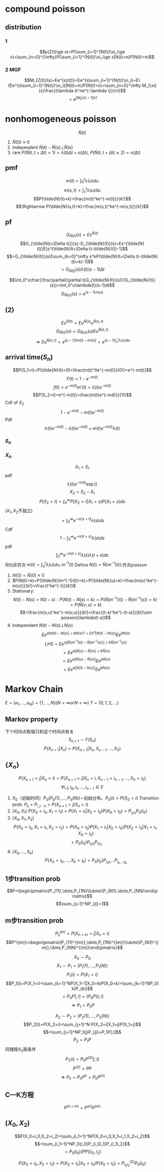 # compound poisson
## distribution
### 1
$$p(Z(t)\ge x)=P(\sum_{i=1}^{N(t)}\xi_i\ge x)=\sum_{n=0}^{\infty}P(\sum_{i=1}^{N(t)}\xi_i\ge x|N(t)=n)P(N(t)=n)$$
### 2 MGF
$$M_{Z(t)}(s)=Ee^{sz(t)}=Ee^{s\sum_{i=1}^{N(t)}\xi_i}=E\{Ee^{s\sum_{i=1}^{N(t)}\xi_i}|N(t)=n\}P(N(t)=n)=\sum_{n=0}^\infty M_{\xi}(s)\frac{(\lambda t)^ne^{-\lambda t}}{n!}$$
$$=e^{[M_{\xi}(s)-1]\lambda t}$$
# nonhomogeneous poisson
$$\tilde{N}(t)$$
1. $\tilde{N}(0)\equiv 0$
2. Independent $\tilde{N}(t)-\tilde{N}(s)\bot\tilde{N}(s)$
3. rare $P(\tilde{N}(t,t+\Delta t)=1)=\lambda(t)\Delta t+o(\Delta t)$, $P(\tilde{N}(t,t+\Delta t)\ge 2)=o(\Delta t)$

## pmf
$$m(t)=\int_0^t\lambda(u)du$$
$$m(s,t)=\int_s^t\lambda(u)du$$
$$P(\tilde{N}(t)=k)=\frac{m(t)^ke^{-m(t)}}{k!}$$
$$\Rightarrow P(\tilde{N}(s,t)=k)=\frac{m(s,t)^ke^{-m(s,t)}}{k!}$$
## pf 
$$G_{\tilde{N}(t)}(s)=Es^{\tilde{N}(t)}$$
$$G_{\tilde{N(t+\Delta t)}}(s)-G_{\tilde{N}(t)}(s)=Es^{\tilde{N}(t)}E[s^{\tilde{N}(t+\Delta t)-\tilde{N}(t)}-1]$$
$$=G_{\tilde{N}(t)}(s)[\sum_{k=0}^\infty s^kP(\tilde{N}(t+\Delta t)-\tilde{N}(t)=k)-1]$$
$$=G_{\tilde{N}(t)}(s)\lambda(t)(s-1)\Delta t$$

$$\int_0^u\frac{\frac\partial{\partial t}G_{\tilde{N}(t)}(s)}{G_{\tilde{N}(t)}(s)}=\int_0^u\lambda(t)(s-1)dt$$
$$G_{\tilde{N}(u)}(s)=e^{(s-1)m(u)}$$
## (2)
$$Eu^{\tilde{N}(t)}=Eu^{\tilde{N}(s)}u^{\tilde{N}(s,t)}$$
$$G_{\tilde{N}(t)}(u)=G_{\tilde{N}(s)}(u)Eu^{\tilde{N}(s,t)}$$
$$\Rightarrow Eu^{\tilde{N}(s,t)}=e^{(u-1)[m(t)-m(s)]}=e^{(u-1)\int_s^t\lambda(u)du}$$
## arrival time($S_n$)
$$P(S_1>t)=P(\tilde{N}(t)=0)=\frac{m(t)^0e^{-m(t)}}{0!}=e^{-m(t)}$$
$$F(t)=1-e^{-m(t)}$$
$$f(t)=e^{-m(t)}m’(t)=\lambda(t)e^{-m(t)}$$
$$P(S_2>t)=e^{-m(t)}+\frac{m(t)e^{-m(t)}}{1!}$$
Cdf of $S_2$ $$1-e^{-m(t)}-m(t)e^{-m(t)}$$
Pdf$$\lambda(t)e^{-m(t)}-\lambda(t)e^{-m(t)}+m(t)e^{-m(t)}\lambda(t)$$
### $S_n$
### $X_n$
$$X_1=S_1$$
pdf
$$\lambda(t)e^{-m(t)}\exp()$$
$$X_2=S_2-S_1$$
$$P(X_2>t)=\int_0^\infty P(X_2>t|X_1=s)P(X_1=s)ds$$
($X_1,X_2$不独立)
$$=\int_0^\infty e^{-m(s+t)}\lambda(s)ds$$
Cdf $$1-\int_0^\infty e^{-m(t+s)}\lambda(s)ds$$
pdf
$$\int_0^\infty e^{-m(t+s)}\lambda(s)\lambda(t+s)ds$$
$\tilde{N}(t)$非齐次 $m(t)=\int_0^t\lambda(u)du, m^{-1}(t)$
Define $N(t)=\tilde{N}(m^{-1}(t))$:齐次poisson
1. $N(0)=\tilde{N}(0)\equiv 0$
2. $P(N(t)=k)=P(\tilde{N}(m^{-1}(t))=k)=P(\tilde{N}(u)=k)=\frac{m(u)^ke^{-m(u)}}{k!}=\frac{t^ke^{-t}}{k!}$
3. Stationary: $$N(t)-N(s)=N(t-s):P(N(t)-N(s)=k)=P(\tilde{N}(m^{-1}(t))-\tilde{N}(m^{-1}(s))=k)=P(\tilde{N}(v,u)=k)$$
$$=\frac{m(v,u)^ke^{-m(v,u)}}{k!}=\frac{(t-s)^ke^{-(t-s)}}{k!}\sim poisson(\lambda(t-s))$$
4. Independent $N(t)-N(s)\bot N(s)$ $$Ee^{a[N(t)-N(s)]+bN(s)?=Ee^a[N(t)-N(s)]}Ee^{bN(s)}$$
$$LHS=Ee^{a[\tilde{N}(m^{-1}(t))-\tilde{N}(m^{-1}(s))]+b\tilde{N}(m^{-1}(s))}$$
$$=Ee^{a[\tilde{N}(u)-\tilde{N}(v)]+b\tilde{N}(v)}$$
$$=Ee^{a[\tilde{N}(u)-\tilde{N}(v)]}Ee^{b\tilde{N}(v)}$$
$$=Ee^{a[N(t)-N(s)]}Ee^{bN(s)}$$



# Markov Chain
$E=\{e_1,\dots,e_N\}=\{1,\dots,N\}(N=\infty or N<\infty)$
$T=\{0,1,2,\dots\}$
## Markov property
下个时间点取值只和这个时间点有关
$$S_{n+1}\sim F(S_n)$$$$P(X_{n+1}|X_n)=P(X_{n+1}|X_n,X_{n-1},\dots,X_0)$$
## $\{X_n\}$
$$P(X_{n+1}=j|X_n=i)=P(X_{n+1}=j|X_n=i,X_{n-1}=i_{n-1},\dots,X_0=i_0)$$
$$\forall i,j,i_0,i_1,\dots,i_{n-1}\in E$$
1. $X_0$（初始时间）$P_0(P_0(1),\dots,P_0(N))\sim$初始分布。$P_0(i)=P(X_0=i)$
Transition prob: $P_{ij}=P_{i,j:n}=P(X_{n+1}=j|X_n=i)$
2. $(X_0,X_1)$
$P(X_0=i_0,X_1=i_1)=P(X_1=i_1|X_0=i_0)P(X_0=i_0)=P_{i_0i_1}P_0(i_0)$
3. $(X_0,X_1,X_2)$
$$P(X_0=i_0,X_1=i_1,X_2=i_2)=P(X_0=i_0)P(X_1=i_1|X_0=i_0)P(X_2=i_2|X_1=i_1,X_0=i_0)$$
$$=P_0(i_0)P_{i_0i_1}P_{i_1i_2}$$
4. $(X_0,\dots,X_k)$
$$P(X_0=i_0,\dots,X_k=i_k)=P_0(i_0)P_{i_0i_1}\dots P_{i_{k-1}i_k}$$
## 1步transition prob
$$P=\begin{pmatrix}P_{11},\dots,P_{1N}\\\dots\\P_{N1},\dots,P_{NN}\end{pmatrix}$$
$$\sum_{j=1}^NP_{ij}=1$$
## m步transition prob
$$P_{ij}^{(m)}=P(X_{n+m}=j|X_n=i)$$
$$P^{(m)}=\begin{pmatrix}P_{11}^{(m)},\dots,P_{1N}^{(m)}\\\dots\\P_{N1}^{(m)},\dots,P_{NN}^{(m)}\end{pmatrix}$$


$$X_0\sim P_0$$
$$X_1\sim P_1=(P_1(1),\dots,P_1(N))$$
$$P_1(i)=P(X_1=i)$$
$$P_1(i)=P(X_1=i)=\sum_{k=1}^NP(X_1=1|X_0=k)P(X_0=k)=\sum_{k=1}^NP_0(k)P_{ki}$$
$$=P_0P[;i]=(P_0P)[;i]$$
$$\Rightarrow P_1=P_0P$$


$$X_2\sim P_2=(P_2(1),\dots,P_2(N))$$
$$P_2(i)=P(X_2=i)=\sum_{j=1}^N P(X_2=i|X_1=j)P(X_1=j)$$
$$=\sum_{j=1}^NP_1(j)P_{ji}=P_1P[;i]$$
$$P_2=P_1P$$
同理按$X_0$取条件$$P_2(i)=P_0P^{(2)}[;i]$$
$$P^{(2)}=PP$$
$$\Rightarrow P_n=P_0P^n=P_0P^{(n)}$$
## C—K方程
$$P^{(n+m)}=P^{(n)}P^{(m)}$$
## $(X_0,X_2)$
$$P(X_0=i_0,X_2=i_2)=\sum_{i_1=1}^NP(X_0=i_0,X_1=i_1,X_2=i_2)$$
$$=\sum_{i_1=1}^NP_0(i_0)P_{i_0i_1}P_{i_1i_2}$$
$$=P_0(i_0)(PP)[i_0,i_2]$$

$$P(X_0=i_0,X_2=i_2)=P(X_2=i_2|X_0=i_0)P(X_0=i_0)=P_{i_0i_2}^{(2)}P_0(i_0)$$


